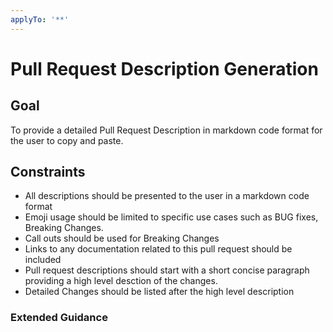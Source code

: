 ```yaml
---
applyTo: '**'
---
```


# Pull Request Description Generation

## Goal
To provide a detailed Pull Request Description in markdown code format for the user to copy and paste. 

## Constraints
- All descriptions should be presented to the user in a markdown code format
- Emoji usage should be limited to specific use cases such as BUG fixes, Breaking Changes. 
- Call outs should be used for Breaking Changes
- Links to any documentation related to this pull request should be included
- Pull request descriptions should start with a short concise paragraph providing a high level desction of the changes. 
- Detailed Changes should be listed after the high level description

### Extended Guidance

